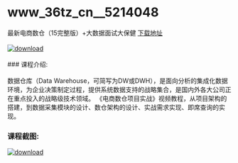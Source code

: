 # www_36tz_cn__5214048
最新电商数仓（15完整版）+大数据面试大保健
[下载地址](http://www.36tz.cn/article/5214048 "下载地址")
<br/></br>[![download](http://36tz.cn/muke_img/2020_06_1-102-300x208.png "下载地址")](http://www.36tz.cn/article/5214048 "下载地址")
<br/></br>### 课程介绍:<br/></br>数据仓库（Data Warehouse，可简写为DW或DWH），是面向分析的集成化数据环境，为企业决策制定过程，提供系统数据支持的战略集合，是国内外各大公司正在重点投入的战略级技术领域。
《电商数仓项目实战》视频教程，从项目架构的搭建，到数据采集模块的设计、数仓架构的设计、实战需求实现、即席查询的实现。

### 课程截图:
[![download](http://36tz.cn/muke_img/2020_06_2-115-300x208.png "下载地址")](http://www.36tz.cn/article/5214048 "下载地址")
